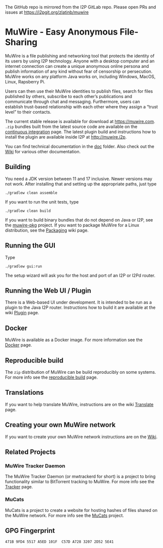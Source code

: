 The GitHub repo is mirrored from the I2P GitLab repo.  Please open PRs and issues at https://i2pgit.org/zlatinb/muwire

# MuWire - Easy Anonymous File-Sharing

MuWire is a file publishing and networking tool that protects the identity of its users by using I2P technology. Anyone with a desktop computer and an internet connection can create a unique anonymous online persona and publish information of any kind without fear of censorship or persecution.  MuWire works on any platform Java works on, including Windows, MacOS, Linux, Rapsberry Pi. 

Users can then use their MuWire identities to publish files, search for files published by others, subscribe to each other’s publications and communicate through chat and messaging. Furthermore, users can establish trust-based relationship with each other where they assign a “trust level” to their contacts. 

The current stable release is available for download at https://muwire.com.  `.zip` bundles built from the latest source code are available on the [continuous integration] page.  The latest plugin build and instructions how to install the plugin are available inside I2P at http://muwire.i2p.  

You can find technical documentation in the [doc] folder.  Also check out the [Wiki] for various other documentation.

## Building

You need a JDK version between 11 and 17 inclusive.  Newer versions may not work.  After installing that and setting up the appropriate paths, just type

```
./gradlew clean assemble
```

If you want to run the unit tests, type
```
./gradlew clean build
```

If you want to build binary bundles that do not depend on Java or I2P, see the [muwire-pkg] project.  If you want to package MuWire for a Linux distribution, see the [Packaging] wiki page.

## Running the GUI

Type
```
./gradlew gui:run
```

The setup wizard will ask you for the host and port of an I2P or I2Pd router.

## Running the Web UI / Plugin

There is a Web-based UI under development.  It is intended to be run as a plugin to the Java I2P router.  Instructions how to build it are available at the wiki [Plugin] page.

## Docker

MuWire is available as a Docker image.  For more information see the [Docker] page.

## Reproducible build

The `zip` distribution of MuWire can be build reproducibly on some systems.  For more info see the [reproducible build] page.
## Translations
If you want to help translate MuWire, instructions are on the wiki [Translate] page.

## Creating your own MuWire network
If you want to create your own MuWire network instructions are on the [Wiki].

## Related Projects
### MuWire Tracker Daemon
The MuWire Tracker Daemon (or mwtrackerd for short) is a project to bring functionality similar to BitTorrent tracking to MuWire.  For more info see the [Tracker] page.
### MuCats
MuCats is a project to create a website for hosting hashes of files shared on the MuWire network.  For more info see the [MuCats] project.

## GPG Fingerprint

```
471B 9FD4 5517 A5ED 101F  C57D A728 3207 2D52 5E41
```



[Default I2CP port]: https://geti2p.net/en/docs/ports
[Wiki]: https://github.com/zlatinb/muwire/wiki
[doc]: https://github.com/zlatinb/muwire/tree/master/doc
[muwire-pkg]: https://github.com/zlatinb/muwire-pkg 
[Packaging]: https://github.com/zlatinb/muwire/wiki/Packaging
[cli options]: https://github.com/zlatinb/muwire/wiki/CLI-Configuration-Options
[I2P Github]: https://github.com/i2p/i2p.i2p
[Plugin]: https://github.com/zlatinb/muwire/wiki/Plugin
[Docker]: https://github.com/zlatinb/muwire/wiki/Docker
[Translate]: https://wiki.localizationlab.org/index.php/MuWire
[jlesage/docker-baseimage-gui]: https://github.com/jlesage/docker-baseimage-gui
[Tracker]: https://github.com/zlatinb/muwire/wiki/Tracker-Daemon
[MuCats]: https://github.com/zlatinb/mucats
[reproducible build]: https://github.com/zlatinb/muwire/wiki/Reproducible-build
[continuous integration]: https://github.com/zlatinb/muwire/actions/workflows/gradle.yml
